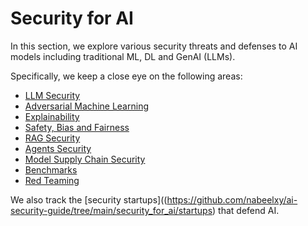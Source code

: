 # Security for AI
In this section, we explore various security threats and defenses to AI models including traditional ML, DL and GenAI (LLMs).

Specifically, we keep a close eye on the following areas:
* [LLM Security](https://github.com/nabeelxy/ai-security-guide/tree/main/security_for_ai/llm_security)
* [Adversarial Machine Learning](https://github.com/nabeelxy/ai-security-guide/tree/main/security_for_ai/adversarial_machine_learning)
* [Explainability](https://github.com/nabeelxy/ai-security-guide/tree/main/security_for_ai/explainability)
* [Safety, Bias and Fairness](https://github.com/nabeelxy/ai-security-guide/tree/main/security_for_ai/safety_bias_fairness)
* [RAG Security](https://github.com/nabeelxy/ai-security-guide/tree/main/security_for_ai/rag_security)
* [Agents Security](https://github.com/nabeelxy/ai-security-guide/tree/main/security_for_ai/agents_security)
* [Model Supply Chain Security](https://github.com/nabeelxy/ai-security-guide/tree/main/security_for_ai/model_supply_chain_security)
* [Benchmarks](https://github.com/nabeelxy/ai-security-guide/tree/main/security_for_ai/benchmarks)
* [Red Teaming](https://github.com/nabeelxy/ai-security-guide/tree/main/security_for_ai/red_teaming)

We also track the [security startups]((https://github.com/nabeelxy/ai-security-guide/tree/main/security_for_ai/startups) that defend AI.
